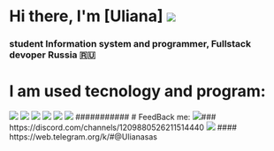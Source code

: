 # Hi there, I'm [Uliana] ![](https://github.com/blackcater/blackcater/raw/main/images/Hi.gif) 
###  student Information system and programmer, Fullstack devoper Russia 🇷🇺
# I am used tecnology and program:
<img src="![image](https://github.com/Programmist2003/Programmist2003/assets/159609886/3a8341e7-3ab3-428d-9223-1d0ee838548a)">
<img src="![image](https://github.com/Programmist2003/Programmist2003/assets/159609886/5c6df4bf-8ef5-415d-9a0f-225885368bce)">
<img src="![image](https://github.com/Programmist2003/Programmist2003/assets/159609886/8cc6cf95-f6c1-4f03-bacb-377ace7335a3)">
<img src="![image](https://github.com/Programmist2003/Programmist2003/assets/159609886/9ebd0856-77e9-4d8a-adbc-40e7c43997b5)">
<img src="![image](https://github.com/Programmist2003/Programmist2003/assets/159609886/689df0cf-c4b5-43e2-b69c-cb645be76bf9)">
<img src="![image](https://github.com/Programmist2003/Programmist2003/assets/159609886/3dec1bc0-f6fb-4384-aaf8-fd03a23de351)">
###########
# FeedBack me:
<span>
  <img src="![image](https://github.com/Programmist2003/Programmist2003/assets/159609886/1851e516-ef90-442f-af8a-6f1a4f564fbf)">### <a>https://discord.com/channels/1209880526211514440</a>
  <img src="![image](https://github.com/Programmist2003/Programmist2003/assets/159609886/14438d55-9518-486b-8240-84d2ab1fd317)"> #### <a>https://web.telegram.org/k/#@Ulianasas</a>
</span>
